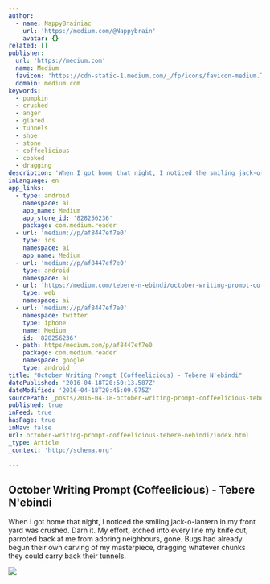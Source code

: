 ```yaml
---
author:
  - name: NappyBrainiac
    url: 'https://medium.com/@Nappybrain'
    avatar: {}
related: []
publisher:
  url: 'https://medium.com'
  name: Medium
  favicon: 'https://cdn-static-1.medium.com/_/fp/icons/favicon-medium.TAS6uQ-Y7kcKgi0xjcYHXw.ico'
  domain: medium.com
keywords:
  - pumpkin
  - crushed
  - anger
  - glared
  - tunnels
  - shoe
  - stone
  - coffeelicious
  - cooked
  - dragging
description: 'When I got home that night, I noticed the smiling jack-o-lantern in my front yard was crushed. Darn it. My effort, etched into every line my knife cut, parroted back at me from adoring neighbours, gone. Bugs had already begun their own carving of my masterpiece, dragging whatever chunks they could carry back their tunnels.'
inLanguage: en
app_links:
  - type: android
    namespace: ai
    app_name: Medium
    app_store_id: '828256236'
    package: com.medium.reader
  - url: 'medium://p/af8447ef7e0'
    type: ios
    namespace: ai
    app_name: Medium
  - url: 'medium://p/af8447ef7e0'
    type: android
    namespace: ai
  - url: 'https://medium.com/tebere-n-ebindi/october-writing-prompt-coffeelicious-af8447ef7e0'
    type: web
    namespace: ai
  - url: 'medium://p/af8447ef7e0'
    namespace: twitter
    type: iphone
    name: Medium
    id: '828256236'
  - path: https/medium.com/p/af8447ef7e0
    package: com.medium.reader
    namespace: google
    type: android
title: "October Writing Prompt (Coffeelicious) - Tebere N'ebindi"
datePublished: '2016-04-18T20:50:13.587Z'
dateModified: '2016-04-18T20:45:09.975Z'
sourcePath: _posts/2016-04-18-october-writing-prompt-coffeelicious-tebere-nebindi.md
published: true
inFeed: true
hasPage: true
inNav: false
url: october-writing-prompt-coffeelicious-tebere-nebindi/index.html
_type: Article
_context: 'http://schema.org'

---
```

<article style=""><h1>October Writing Prompt (Coffeelicious) - Tebere N'ebindi</h1><p>When I got home that night, I noticed the smiling jack-o-lantern in my front yard was crushed. Darn it. My effort, etched into every line my knife cut, parroted back at me from adoring neighbours, gone. Bugs had already begun their own carving of my masterpiece, dragging whatever chunks they could carry back their tunnels.</p><img src="https://cdn-images-2.medium.com/max/800/1*dbzCZfdipfFfQYo0yYxtfg.jpeg" /></article>